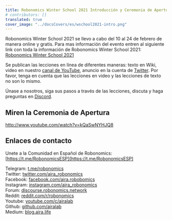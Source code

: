 ```yaml
---
title: Robonomics Winter School 2021 Introducción y Ceremonia de Apertura
# contributors: []
translated: true
cover_image: "../docsCovers/es/wschool2021-intro.png"
---
```


Robonomics Winter School 2021 se llevo a cabo del 10 al 24 de febrero de manera online y gratis. Para mas información del evento entren al siguiente link con toda la información de Robonomics Winter School 2021: [Robonomics Winter School 2021](https://medium.com/robonomics-espa%C3%B1ol/robonomics-winter-school-2021-1ce2d37fb158)

Se publican las lecciones en línea de diferentes maneras: texto en Wiki, video en nuestro [canal de YouTube](https://www.youtube.com/channel/UCrSiho1uB-1n6F8cZpCLhjQ), anuncio en la cuenta de [Twitter](https://twitter.com/AIRA_Robonomics). Por favor, tenga en cuenta que las lecciones en video y las lecciones de texto no son lo mismo.  

Únase a nosotros, siga sus pasos a través de las lecciones, discuta y haga preguntas en [Discord](https://discord.gg/5UWNGNaAUf).

## Miren la Ceremonia de Apertura

http://www.youtube.com/watch?v=kQaSwNYHJQ8

## Enlaces de contacto

Unete a la Comunidad en Español de Robonomics: [https://t.me/RobonomicsESP](https://t.me/RobonomicsESP)  

Telegram: [t.me/robonomics](http://t.me/robonomics)  
Twitter: [twitter.com/aira_robonomics](http://twitter.com/aira_robonomics)  
Facebook: [facebook.com/aira.robobomics](http://facebook.com/aira.robobomics)  
Instagram: [instagram.com/aira_robonomics](http://instagram.com/aira_robonomics)  
Forum: [discourse.robonomics.network](http://discourse.robonomics.network/)  
Reddit: [reddit.com/r/robonomics](http://reddit.com/r/robonomics)  
Youtube: [youtube.com/c/airalab](http://youtube.com/c/airalab)  
Github: [github.com/airalab](http://github.com/airalab)  
Medium: [blog.aira.life](http://blog.aira.life/)
